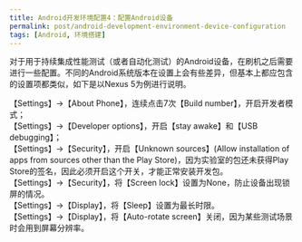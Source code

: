 ```yaml
---
title: Android开发环境配置4：配置Android设备
permalink: post/android-development-environment-device-configuration
tags: [Android, 环境搭建]
---
```


对于用于持续集成性能测试（或者自动化测试）的Android设备，在刷机之后需要进行一些配置。不同的Android系统版本在设置上会有些差异，但基本上都应包含的设置项都类似，如下是以Nexus 5为例进行说明。

【Settings】->【About Phone】，连续点击7次【Build number】，开启开发者模式；  
【Settings】->【Developer options】，开启【stay awake】和【USB debugging】；  
【Settings】->【Security】，开启【Unknown sources】(Allow installation of apps from sources other than the Play Store)，因为实验室的包还未获得Play Store的签名，因此必须开启这个开关，才能正常安装开发包。  
【Settings】->【Security】，将【Screen lock】设置为None，防止设备出现锁屏的情况。  
【Settings】->【Display】，将【Sleep】设置为最长时限。  
【Settings】->【Display】，将【Auto-rotate screen】关闭，因为某些测试场景时会用到屏幕分辨率。
